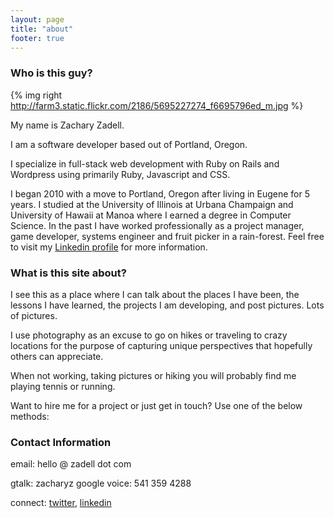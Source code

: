 ```yaml
---
layout: page
title: "about"
footer: true
---
```


### Who is this guy?

{% img right http://farm3.static.flickr.com/2186/5695227274_f6695796ed_m.jpg %}

My name is Zachary Zadell.

I am a software developer based out of Portland, Oregon.

I specialize in full-stack web development with Ruby on Rails and Wordpress
using primarily Ruby, Javascript and CSS.

I began 2010 with a move to Portland, Oregon after living in Eugene for 5
years. I studied at the University of Illinois at Urbana Champaign and
University of Hawaii at Manoa where I earned a degree in Computer Science. In
the past I have worked professionally as a project manager, game developer,
systems engineer and fruit picker in a rain-forest. Feel free to visit my
[Linkedin profile](http://www.linkedin.com/in/zacharyz) for more information.

### What is this site about?

I see this as a place where I can talk about the places I have been, the
lessons I have learned, the projects I am developing, and post pictures. Lots
of pictures.

I use photography as an excuse to go on hikes or traveling to crazy locations
for the purpose of capturing unique perspectives that hopefully others can
appreciate.

When not working, taking pictures or hiking you will probably find me playing
tennis or running.

Want to hire me for a project or just get in touch? Use one of the below
methods:

### Contact Information

email: hello @ zadell dot com 

gtalk: zacharyz google voice: 541 359 4288

connect: [twitter](http://twitter.com/zzadell), [linkedin](http://www.linkedin.com/in/zacharyz)
